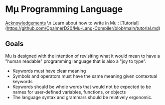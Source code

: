 # Mμ Programming Language
[Acknowledgements](https://github.com/CpalmerD20/Mu-Lang-Compiler/blob/main/thank_you.md) \n
Learn about how to write in Mu : [Tutorial] (https://github.com/CpalmerD20/Mu-Lang-Compiler/blob/main/tutorial.md)

## Goals
Mu is designed with the intention of revisiting what it would mean to have a "human readable" programming language that is also a "joy to type".
* Keywords must have clear meaning
* Symbols and operators must have the same meaning given contextual keywords
* Keywords should be whole words that would not be expected to be names for user-defined variables, functions, or objects
* The language syntax and grammars should be relatively ergonomic. 
